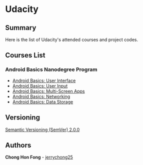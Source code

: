 # Udacity

## Summary

Here is the list of Udacity's attended courses and project codes.

## Courses List

### Android Basics Nanodegree Program
* [Android Basics: User Interface](https://www.udacity.com/course/android-basics-user-interface--ud834)
* [Android Basics: User Input](https://www.udacity.com/course/android-basics-user-input--ud836)
* [Android Basics: Multi-Screen Apps](https://www.udacity.com/course/android-basics-multiscreen-apps--ud839)
* [Android Basics: Networking](https://www.udacity.com/course/android-basics-networking--ud843)
* [Android Basics: Data Storage](https://www.udacity.com/course/android-basics-data-storage--ud845)

## Versioning

[Semantic Versioning (SemVer) 2.0.0](http://semver.org/)

## Authors

**Chong Hon Fong** - [jerrychong25](https://github.com/jerrychong25)

